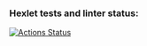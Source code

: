 ### Hexlet tests and linter status:
[![Actions Status](https://github.com/trossbodlera/rails-project-lvl3/workflows/hexlet-check/badge.svg)](https://github.com/trossbodlera/rails-project-lvl3/actions)